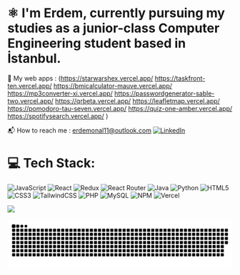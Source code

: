 # ⚛️ I'm Erdem, currently pursuing my studies as a junior-class Computer Engineering student based in İstanbul.
🔭 My web apps : (https://starwarshex.vercel.app/ https://taskfront-ten.vercel.app/ https://bmicalculator-mauve.vercel.app/ https://mp3converter-xi.vercel.app/ https://passwordgenerator-sable-two.vercel.app/ https://qrbeta.vercel.app/ https://leafletmap.vercel.app/ https://pomodoro-tau-seven.vercel.app/ https://quiz-one-amber.vercel.app/ https://spotifysearch.vercel.app/ ) 

📬 How to reach me : erdemonal11@outlook.com                      [![LinkedIn](https://img.shields.io/badge/LinkedIn-%230077B5.svg?logo=linkedin&logoColor=white)](https://linkedin.com/in/erdemonal11) 




# 💻 Tech Stack:
![JavaScript](https://img.shields.io/badge/javascript-%23323330.svg?style=plastic&logo=javascript&logoColor=%23F7DF1E) ![React](https://img.shields.io/badge/react-%2320232a.svg?style=plastic&logo=react&logoColor=%2361DAFB) ![Redux](https://img.shields.io/badge/redux-%23593d88.svg?style=plastic&logo=redux&logoColor=white) ![React Router](https://img.shields.io/badge/React_Router-CA4245?style=plastic&logo=react-router&logoColor=white) ![Java](https://img.shields.io/badge/java-%23ED8B00.svg?style=plastic&logo=java&logoColor=white) ![Python](https://img.shields.io/badge/python-3670A0?style=plastic&logo=python&logoColor=ffdd54) ![HTML5](https://img.shields.io/badge/html5-%23E34F26.svg?style=plastic&logo=html5&logoColor=white) ![CSS3](https://img.shields.io/badge/css3-%231572B6.svg?style=plastic&logo=css3&logoColor=white) ![TailwindCSS](https://img.shields.io/badge/tailwindcss-%2338B2AC.svg?style=plastic&logo=tailwind-css&logoColor=white) ![PHP](https://img.shields.io/badge/php-%23777BB4.svg?style=plastic&logo=php&logoColor=white) ![MySQL](https://img.shields.io/badge/mysql-%2300f.svg?style=plastic&logo=mysql&logoColor=white) ![NPM](https://img.shields.io/badge/NPM-%23000000.svg?style=plastic&logo=npm&logoColor=white) ![Vercel](https://img.shields.io/badge/vercel-%23000000.svg?style=plastic&logo=vercel&logoColor=white)
  
 
![](https://github-readme-stats.vercel.app/api/top-langs/?username=erdemonal11&theme=react&hide_border=false&include_all_commits=false&count_private=false&layout=compact)

 


<img src="https://raw.githubusercontent.com/erdemonal11/erdemonal11/output/snake.svg" alt="Snake animation" />



###
